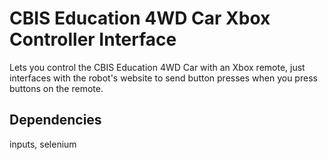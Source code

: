 # CBIS Education 4WD Car Xbox Controller Interface
Lets you control the CBIS Education 4WD Car with an Xbox remote, just interfaces with the robot's website to send button presses when you press buttons on the remote.

## Dependencies
inputs,
selenium
